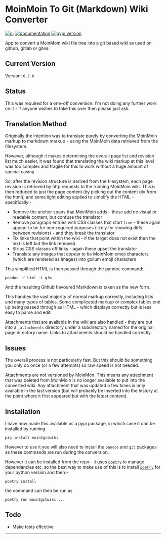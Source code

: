 # MoinMoin To Git (Markdown) Wiki Converter

[![ci](https://img.shields.io/travis/com/nigelm/moin2gitwiki.svg)](https://travis-ci.com/nigelm/moin2gitwiki)
[![documentation](https://img.shields.io/badge/docs-mkdocs%20material-blue.svg?style=flat)](https://nigelm.github.io/moin2gitwiki/)
[![pypi version](https://img.shields.io/pypi/v/moin2gitwiki.svg)](https://pypi.python.org/pypi/moin2gitwiki)

App to convert a MoinMoin wiki file tree into a git based wiki as used on
github, gitlab or gitea.

## Current Version

Version: `0.7.0`

## Status

This was required for a one-off conversion. I'm not doing any further work on it - if anyone wishes to take this over then please just ask.

## Translation Method

Originally the intention was to translate purely by converting the MoinMoin
markup to markdown markup - using the MoinMoin data retrieved from the
filesystem.

However, although it makes determining the overall page list and revision list
much easier, it was found that translating the wiki markup at this level was
too complex and fragile for this to work without a huge amount of special
casing.

So, after the revision structure is derived from the filesystem, each page
revision is retrieved by http requests to the running MoinMoin wiki. This is
then reduced to just the page content (by picking out the content div from the
html), and some light editing applied to simplify the HTML - specifically:-

- Remove the anchor spans that MoinMoin adds - these add no visual or
  readable content, but confuse the translator
- Remove paragraph entries with CSS classes that start `line` - these
  again appear to be for non-required purposes (likely for showing diffs
  between revisions) - and they break the translator
- Fix links that point within the wiki - if the target does not exist
  then the text is left but the link removed.
- Strips CSS classes off links - again these upset the translator
- Translate any images that appear to be MoinMoin emoji characters (which
  are rendered as images) into gollum emoji characters

This simplified HTML is then passed through the pandoc command:-

    pandoc -f html -t gfm

And the resulting Github flavoured Markdown is taken as the new form.

This handles the vast majority of normal markup correctly, including lists and
many types of tables. Some complicated markup or complex tables end up being
passed through as HTML - which displays correctly but is less easy to parse
and edit.

Attachments that are available in the wiki are also handled - they are put
into a `_attachments` directory under a subdirectory named for the original
page directory name. Links to attachments should be handled correctly.

## Issues

The overall process is not particularly fast. But this should be something
you only do once (or a few attempts) so raw speed is not needed.

Attachments are not versioned by MoinMon. This means any attachment that was
deleted from MoinMoin is no longer available to put into the converted wiki.
Any attachment that was updated a few times is only available in the last
version (but will probably be inserted into the history at the point where it
first appeared but with the latest content).

## Installation

I have now made this available as a pypi package, in which case it can be
installed by running

    pip install moin2gitwiki

However to use it you will also need to install the `pandoc` and `git`
packages as these commands are run during the conversion.

However it can be installed from the repo - it uses
[`poetry`](https://python-poetry.org/) to manage dependancies etc, so the best
way to make use of this is to install [`poetry`](https://python-poetry.org/)
for your python version and then:-

    poetry install

the command can then be run as

    poetry run moin2gitwiki ...

## Todo

- Make tests effective

---
